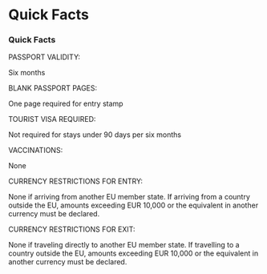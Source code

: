 # Quick Facts

### Quick Facts

PASSPORT VALIDITY:

Six months

BLANK PASSPORT PAGES:

One page required for entry stamp

TOURIST VISA REQUIRED:

Not required for stays under 90 days per six months

VACCINATIONS:

None

CURRENCY RESTRICTIONS FOR ENTRY:

None if arriving from another EU member state. If arriving from a country outside the EU, amounts exceeding EUR 10,000 or the equivalent in another currency must be declared.

CURRENCY RESTRICTIONS FOR EXIT:

None if traveling directly to another EU member state. If travelling to a country outside the EU, amounts exceeding EUR 10,000 or the equivalent in another currency must be declared.